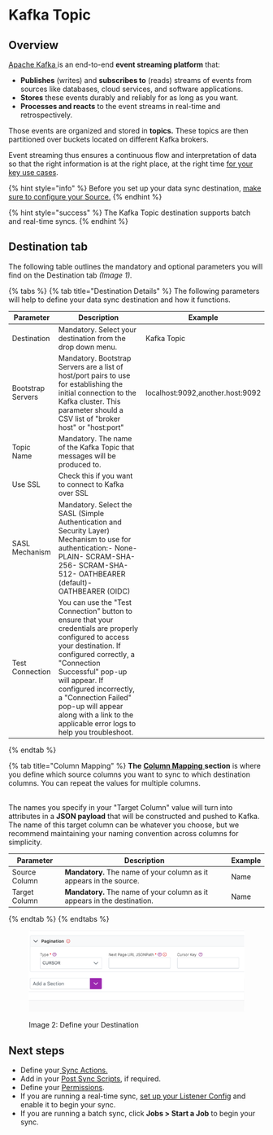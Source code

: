 # Kafka Topic

## Overview

[Apache Kafka ](https://kafka.apache.org/intro)is an end-to-end **event streaming platform** that:

* **Publishes** (writes) and **subscribes to** (reads) streams of events from sources like databases, cloud services, and software applications.
* **Stores** these events durably and reliably for as long as you want.
* **Processes and reacts** to the event streams in real-time and retrospectively.

Those events are organized and stored in **topics.** These topics are then partitioned over buckets located on different Kafka brokers.

Event streaming thus ensures a continuous flow and interpretation of data so that the right information is at the right place, at the right time [for your key use cases](https://kafka.apache.org/powered-by).

{% hint style="info" %}
Before you set up your data sync destination, [make sure to configure your Source.](../supported-data-sync-sources/)
{% endhint %}

{% hint style="success" %}
The Kafka Topic destination supports batch and real-time syncs.
{% endhint %}

## Destination tab

The following table outlines the mandatory and optional parameters you will find on the Destination tab _(Image 1)._

{% tabs %}
{% tab title="Destination Details" %}
The following parameters will help to define your data sync destination and how it functions.

| Parameter         | Description                                                                                                                                                                                     | Example                          |
|-------------------|-------------------------------------------------------------------------------------------------------------------------------------------------------------------------------------------------|----------------------------------|
| Destination       | Mandatory. Select your destination from the drop down menu.                                                                                                                                     | Kafka Topic                      |
| Bootstrap Servers | Mandatory. Bootstrap Servers are a list of host/port pairs to use for establishing the initial connection to the Kafka cluster. This parameter should a CSV list of "broker host" or "host:port" | localhost:9092,another.host:9092 |
| Topic Name        | Mandatory. The name of the Kafka Topic that messages will be produced to.                                                                                                                                                                                                                                                                       |
| Use SSL           | Check this if you want to connect to Kafka over SSL                                                                                                                                                                                                                                                                                             |
| SASL Mechanism    | Mandatory. Select the SASL (Simple Authentication and Security Layer) Mechanism to use for authentication:- None- PLAIN- SCRAM-SHA-256- SCRAM-SHA-512- OATHBEARER (default)- OATHBEARER (OIDC)                                                                                                                                                  |
| Test Connection   | You can use the "Test Connection" button to ensure that your credentials are properly configured to access your destination. If configured correctly, a "Connection Successful" pop-up will appear. If configured incorrectly, a "Connection Failed" pop-up will appear along with a link to the applicable error logs to help you troubleshoot. |
{% endtab %}

{% tab title="Column Mapping" %}
**The** [**Column Mapping** ](../building-data-syncs/columns-and-mappings/#3.-column-mappings)**section** is where you define which source columns you want to sync to which destination columns. You can repeat the values for multiple columns.

\
The names you specify in your "Target Column" value will turn into attributes in a **JSON payload** that will be constructed and pushed to Kafka. The name of this target column can be whatever you choose, but we recommend maintaining your naming convention across columns for simplicity.

| Parameter     | Description                                                              | Example |
|---------------|--------------------------------------------------------------------------|---------|
| Source Column | **Mandatory.** The name of your column as it appears in the source.      | Name    |
| Target Column | **Mandatory.** The name of your column as it appears in the destination. | Name    |
{% endtab %}
{% endtabs %}

<div data-full-width="true">

<figure><img src="../../.gitbook/assets/image (438).png" alt=""><figcaption><p>Image 2: Define your Destination</p></figcaption></figure>

</div>

## Next steps

* Define your[ ](../building-data-syncs/sync-actions.md)[Sync Actions.](../building-data-syncs/sync-actions.md)
* Add in your [Post Sync Scripts](../building-data-syncs/advanced-settings/post-sync-scripts.md), if required.
* Define your [Permissions](../building-data-syncs/#2.-create-a-data-sync-configuration).
* If you are running a real-time sync, [set up your Listener Config](../supported-real-time-sync-stream-sources/) and enable it to begin your sync.
* If you are running a batch sync, click **Jobs > Start a Job** to begin your sync.
